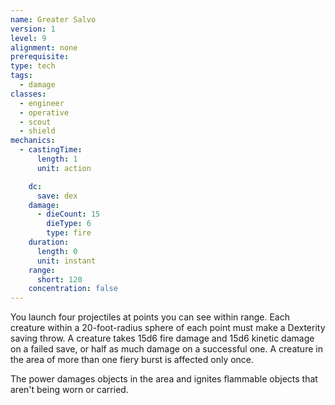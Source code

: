 ```yaml
---
name: Greater Salvo
version: 1
level: 9
alignment: none
prerequisite: 
type: tech
tags:
  - damage
classes:
  - engineer
  - operative
  - scout
  - shield
mechanics:
  - castingTime:
      length: 1
      unit: action

    dc:
      save: dex
    damage:
      - dieCount: 15
        dieType: 6
        type: fire
    duration:
      length: 0
      unit: instant
    range:
      short: 120
    concentration: false
---
```

You launch four projectiles at points you can see within range. Each creature within a 20-foot-radius sphere of each point must make a Dexterity saving throw. A creature takes 15d6 fire damage and 15d6 kinetic damage on a failed save, or half as much damage on a successful one. A creature in the area of more than one fiery burst is affected only once. 

The power damages objects in the area and ignites flammable objects that aren't being worn or carried.
    